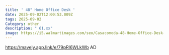 ```yaml
---
title: ' 48" Home Office Desk '
date: 2025-09-02T12:00:53.009Z
tags: 2025-09-02
Category: other
description: " 61.xx"
image: https://i5.walmartimages.com/seo/Casacomoda-48-Home-Office-Desk-with-6-Drawers-Modern-Computer-Desk-with-Small-Space-Corner-Computer-Desk-Pure-White_982f8554-b41c-47d5-83f1-965ce47dafbd.880368158b621a618e3964985dc47fac.jpeg?odnHeight=2000&odnWidth=2000&odnBg=FFFFFF
---
```

https://mavely.app.link/e/79pRl6WLkWb  AD